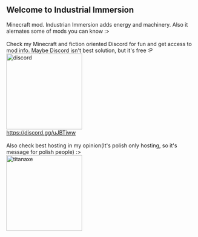 ## Welcome to Industrial Immersion
Minecraft mod. Industrian Immersion adds energy and machinery. Also it alernates some of mods you can know :><br><br>
Check my Minecraft and fiction oriented Discord for fun and get access to mod info. Maybe Discord isn't best solution, but it's free :P<br>
<img src="https://discordapp.com/assets/fc0b01fe10a0b8c602fb0106d8189d9b.png" width="200" title="discord"><br>
https://discord.gg/uJBTjww<br><br>
Also check best hosting in my opinion(It's polish only hosting, so it's message for polish people) :><br>
<a href="https://titanaxe.com"><img src="http://wiki.titanaxe.com/lib/exe/fetch.php?media=wiki:logo.png" width="200" title="titanaxe"><a/><br>
